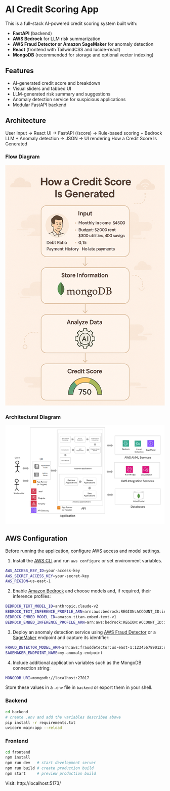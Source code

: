 
# AI Credit Scoring App

This is a full-stack AI-powered credit scoring system built with:
- **FastAPI** (backend)
- **AWS Bedrock** for LLM risk summarization
- **AWS Fraud Detector or Amazon SageMaker** for anomaly detection
- **React** (frontend with TailwindCSS and lucide-react)
- **MongoDB** (recommended for storage and optional vector indexing)

## Features

- AI-generated credit score and breakdown
- Visual sliders and tabbed UI
- LLM-generated risk summary and suggestions
- Anomaly detection service for suspicious applications
- Modular FastAPI backend

## Architecture
User Input → React UI → FastAPI (/score) → Rule-based scoring + Bedrock LLM + Anomaly detection → JSON → UI rendering
How a Credit Score Is Generated


### Flow Diagram
![Credit Score Flow](Credit%20Solution.png)

### Architectural Diagram

![Architectural Diagram](MDB-ARCH-DIAGRAMS-AI-Credit-Scoring-Bedrock-Lab.drawio.png)

## AWS Configuration

Before running the application, configure AWS access and model settings.

1. Install the [AWS CLI](https://docs.aws.amazon.com/cli/latest/userguide/getting-started-install.html) and run `aws configure` or set environment variables.

```bash
AWS_ACCESS_KEY_ID=your-access-key
AWS_SECRET_ACCESS_KEY=your-secret-key
AWS_REGION=us-east-1
```

2. Enable [Amazon Bedrock](https://aws.amazon.com/bedrock/) and choose models and, if required, their inference profiles:

```bash
BEDROCK_TEXT_MODEL_ID=anthropic.claude-v2
BEDROCK_TEXT_INFERENCE_PROFILE_ARN=arn:aws:bedrock:REGION:ACCOUNT_ID:inference-profile/my-text-profile
BEDROCK_EMBED_MODEL_ID=amazon.titan-embed-text-v1
BEDROCK_EMBED_INFERENCE_PROFILE_ARN=arn:aws:bedrock:REGION:ACCOUNT_ID:inference-profile/my-embed-profile
```

3. Deploy an anomaly detection service using [AWS Fraud Detector](https://aws.amazon.com/fraud-detector/) or a [SageMaker](https://aws.amazon.com/sagemaker/) endpoint and capture its identifier:

```bash
FRAUD_DETECTOR_MODEL_ARN=arn:aws:frauddetector:us-east-1:123456789012:detector/my-detector   # if using Fraud Detector
SAGEMAKER_ENDPOINT_NAME=my-anomaly-endpoint                                                   # if using SageMaker
```

4. Include additional application variables such as the MongoDB connection string:

```bash
MONGODB_URI=mongodb://localhost:27017
```

Store these values in a `.env` file in `backend` or export them in your shell.

### Backend
```bash
cd backend
# create .env and add the variables described above
pip install -r requirements.txt
uvicorn main:app --reload
```

### Frontend
```bash
cd frontend
npm install
npm run dev   # start development server
npm run build # create production build
npm start     # preview production build
```

Visit: http://localhost:5173/

